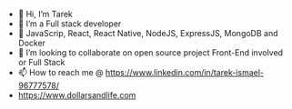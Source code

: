- 👋 Hi, I’m Tarek
- 👀 I’m a Full stack developer 
- 🌱 JavaScrip, React, React Native, NodeJS, ExpressJS, MongoDB and Docker
- 💞️ I’m looking to collaborate on open source project Front-End involved or Full Stack
- 📫 How to reach me @ https://www.linkedin.com/in/tarek-ismael-96777578/
- https://www.dollarsandlife.com
